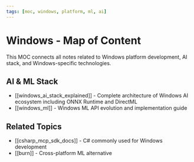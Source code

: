 ```yaml
---
tags: [moc, windows, platform, ml, ai]
---
```


# Windows - Map of Content

This MOC connects all notes related to Windows platform development, AI stack, and Windows-specific technologies.

## AI & ML Stack

- [[windows_ai_stack_explained]] - Complete architecture of Windows AI ecosystem including ONNX Runtime and DirectML
- [[windows_ml]] - Windows ML API evolution and implementation guide

## Related Topics

- [[csharp_mcp_sdk_docs]] - C# commonly used for Windows development
- [[burn]] - Cross-platform ML alternative
